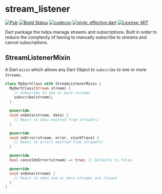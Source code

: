 # stream_listener

[![Pub](https://img.shields.io/pub/v/stream_listener.svg)](https://pub.dev/packages/stream_listener)
[![Build Status](https://circleci.com/gh/felangel/stream_listener.svg?style=shield)](https://circleci.com/gh/felangel/stream_listener)
[![codecov](https://codecov.io/gh/felangel/stream_listener/branch/master/graph/badge.svg)](https://codecov.io/gh/felangel/stream_listener)
[![style: effective dart](https://img.shields.io/badge/style-effective_dart-40c4ff.svg)](https://github.com/tenhobi/effective_dart)
[![License: MIT](https://img.shields.io/badge/license-MIT-purple.svg)](https://opensource.org/licenses/MIT)

Dart package the helps manage streams and subscriptions. Built in order to reduce the complexity of having to manually subscribe to streams and cancel subscriptions.

## StreamListenerMixin

A Dart `mixin` which allows any Dart Object to `subscribe` to one or more `Streams`.

```dart
class MyDartClass with StreamListenerMixin {
  MyDartClass(Stream stream) {
    // Subscribe to one or more streams
    subscribe(stream);
  }

  @override
  void onData(stream, data) {
    // React to data emitted from stream(s)
  }

  @override
  void onError(stream, error, stackTrace) {
    // React to errors emitted from stream(s)
  }

  @override
  bool cancelOnError(stream) => true; // Defaults to false

  @override
  void onDone(stream) {
    // React to when one or more streams are closed
  }
}
```
